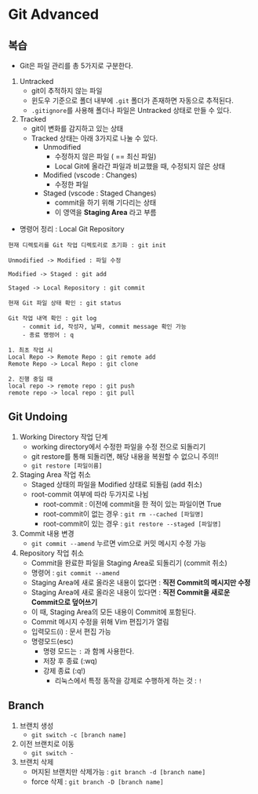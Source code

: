 # Git Advanced
## 복습

- Git은 파일 관리를 총 5가지로 구분한다.
1. Untracked
    - git이 추적하지 않는 파일
    - 윈도우 기준으로 폴더 내부에 `.git` 폴더가 존재하면 자동으로 추적된다.
    - `.gitignore`를 사용해 폴더나 파일은 Untracked 상태로 만들 수 있다.
2. Tracked
    - git이 변화를 감지하고 있는 상태
    - Tracked 상태는 아래 3가지로 나눌 수 있다.
        - Unmodified
            - 수정하지 않은 파일 ( == 최신 파일)
            - Local Git에 올라간 파일과 비교했을 때, 수정되지 않은 상태
        - Modified (vscode : Changes)
            - 수정한 파일
        - Staged (vscode : Staged Changes)
            - commit을 하기 위해 기다리는 상태
            - 이 영역을 **Staging Area** 라고 부름
- 명령어 정리 : Local Git Repository

```
현재 디렉토리를 Git 작업 디렉토리로 초기화 : git init

Unmodified -> Modified : 파일 수정

Modified -> Staged : git add

Staged -> Local Repository : git commit

현재 Git 파일 상태 확인 : git status

Git 작업 내역 확인 : git log
    - commit id, 작성자, 날짜, commit message 확인 가능
    - 종료 명령어 : q

```

```
1. 최초 작업 시
Local Repo -> Remote Repo : git remote add
Remote Repo -> Local Repo : git clone

2. 진행 중일 때
local repo -> remote repo : git push
remote repo -> local repo : git pull

```

## Git Undoing

1. Working Directory 작업 단계
    - working directory에서 수정한 파일을 수정 전으로 되돌리기
    - git restore를 통해 되돌리면, 해당 내용을 복원할 수 없으니 주의‼
    - `git restore [파일이름]`
2. Staging Area 작업 취소
    - Staged 상태의 파일을 Modified 상태로 되돌림 (add 취소)
    - root-commit 여부에 따라 두가지로 나뉨
        - root-commit : 이전에 commit을 한 적이 있는 파일이면 True
        - root-commit이 없는 경우 : `git rm --cached [파일명]`
        - root-commit이 있는 경우 : `git restore --staged [파일명]`
3. Commit 내용 변경
    - `git commit --amend` 누르면 vim으로 커밋 메시지 수정 가능
4. Repository 작업 취소
    - Commit을 완료한 파일을 Staging Area로 되돌리기 (commit 취소)
    - 명령어 : `git commit --amend`
    - Staging Area에 새로 올라온 내용이 없다면 : **직전 Commit의 메시지만 수정**
    - Staging Area에 새로 올라온 내용이 있다면 : **직전 Commit을 새로운 Commit으로 덮어쓰기**
    - 이 때, Staging Area의 모든 내용이 Commit에 포함된다.
    - Commit 메시지 수정을 위해 Vim 편집기가 열림
    - 입력모드(i) : 문서 편집 가능
    - 명령모드(esc)
        - 명령 모드는 `:` 과 함께 사용한다.
        - 저장 후 종료 (:wq)
        - 강제 종료 (:q!)
            - 리눅스에서 특정 동작을 강제로 수행하게 하는 것 : `!`

## Branch

1. 브랜치 생성
    - `git switch -c [branch name]`
2. 이전 브랜치로 이동
    - `git switch -`
3. 브랜치 삭제
    - 머지된 브랜치만 삭제가능 : `git branch -d [branch name]`
    - force 삭제 : `git branch -D [branch name]`